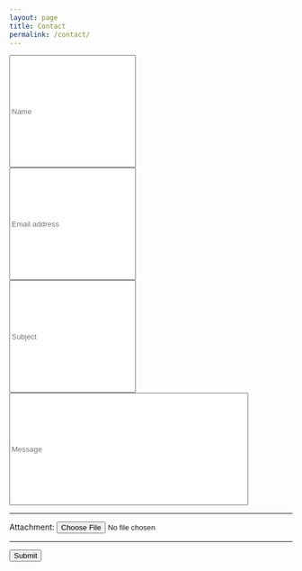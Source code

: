 ```yaml
---
layout: page
title: Contact
permalink: /contact/
---
```


<form accept-charset="UTF-8" action="https://getform.io/f/6306f063-5eba-4c08-b8f7-9f2001abdc51" method="POST" enctype="multipart/form-data" target="_blank">
          <div class="form-group">
            <label for="exampleInputEmail1" required="required"></label>
            <input type="email" size="25" style="height:200px" name="email" class="form-control" id="exampleInputEmail1" aria-describedby="emailHelp" placeholder="Name">
          </div>
          <div class="form-group">
            <label for="exampleInputName"></label>
            <input type="text" size="25" style="height:200px" name="name" class="form-control" id="exampleInputName" placeholder="Email address" required="required">
          </div>
          <div class="form-group">
            <label for="exampleInputName"></label>
            <input type="text" size="25" style="height:200px" name="name" class="form-control" id="exampleInputName" placeholder="Subject" required="required">
          </div>
          <div class="form-group">
            <label for="exampleInputName"></label>
            <input type="text" size="50" style="height:200px" name="name" class="form-control" id="exampleInputName" placeholder="Message" required="required">
          </div>
          <hr>
          <div class="form-group mt-3">
            <label class="mr-2">Attachment:</label>
            <input type="file" name="file">
          </div>
          <hr>
          <button type="submit" class="btn btn-primary">Submit</button>
        </form>
